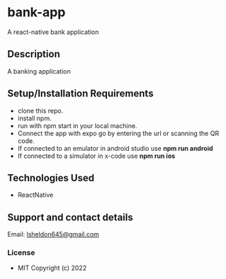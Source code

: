 # bank-app
A react-native bank application

## Description
A banking application

## Setup/Installation Requirements
* clone this repo.
* install npm.
* run with npm start in your local machine.
* Connect the app with expo go by entering the url or scanning the QR code.
* If connected to an emulator in android studio use **npm run android** 
* If connected to a simulator in x-code use **npm run ios**

## Technologies Used
* ReactNative

## Support and contact details
Email: lsheldon645@gmail.com

### License
* MIT
Copyright (c) 2022
